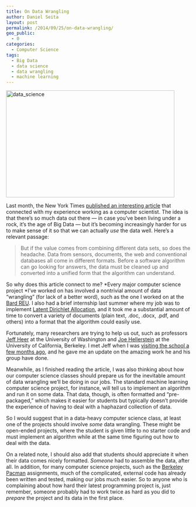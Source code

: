 ```yaml
---
title: On Data Wrangling
author: Daniel Seita
layout: post
permalink: /2014/09/25/on-data-wrangling/
geo_public:
  - 0
categories:
  - Computer Science
tags:
  - Big Data
  - data science
  - data wrangling
  - machine learning
---
```

[<img class="aligncenter size-large wp-image-2001" src="http://seitad.files.wordpress.com/2014/09/data_science.png?w=460" alt="data_science" width="460" height="292" />][1]

Last month, the New York Times [published an interesting article][2] that connected with my experience working as a computer scientist. The idea is that there&#8217;s so much data out there &#8212; in case you&#8217;ve been living under a rock, it&#8217;s the age of Big Data &#8212; but it&#8217;s becoming increasingly harder for us to make sense of it so that we can actually *use* the data well. Here&#8217;s a relevant passage:

> But if the value comes from combining different data sets, so does the headache. Data from sensors, documents, the web and conventional databases all come in different formats. Before a software algorithm can go looking for answers, the data must be cleaned up and converted into a unified form that the algorithm can understand.

So why does this article connect to me? *Every major computer science project *I&#8217;ve worked on has involved a nontrivial amount of data &#8220;wrangling&#8221; (for lack of a better word), such as the one I worked on at the [Bard REU][3]. I also had a brief internship last summer where my job was to implement [Latent Dirichlet Allocation][4], and it took me a substantial amount of time to convert a variety of documents (plain text, .doc, .docx, .pdf, and others) into a format that the algorithm could easily use.

Fortunately, many researchers are trying to help us out, such as professors [Jeff Heer][5] at the University of Washington and [Joe Hellerstein][6] at the University of California, Berkeley. I met Jeff when I was [visiting the school a few months ago][7], and he gave me an update on the amazing work he and his group have done.

Meanwhile, as I finished reading the article, I was also thinking about how our computer science classes should prepare us for the inevitable amount of data wrangling we&#8217;ll be doing in our jobs. The standard machine learning computer science project, for instance, will tell us to implement an algorithm and run it on some data. That data, though, is often formatted and &#8220;pre-packaged,&#8221; which makes it easier for students but typically doesn&#8217;t provide the experience of having to deal with a haphazard collection of data.

So I would suggest that in a data-heavy computer science class, at least one of the projects should involve *some* data wrangling. These might be open-ended projects, where the student is given little to no starter code and must implement an algorithm while at the same time figuring out how to deal with the data.

On a related note, I should also add that students should appreciate it when their data comes nicely formatted. *Someone* had to assemble the data, after all. In addition, for many computer science projects, such as the [Berkeley Pacman][8] assignments, much of the complicated, external code has already been written and tested, making our jobs much easier. So to anyone who is complaining about how hard their latest programming project is, just remember, someone probably had to work twice as hard as you did to *prepare* the project and its data in the first place.

 [1]: https://seitad.files.wordpress.com/2014/09/data_science.png
 [2]: http://www.nytimes.com/2014/08/18/technology/for-big-data-scientists-hurdle-to-insights-is-janitor-work.html
 [3]: http://seitad.wordpress.com/2012/07/27/wrapping-up-my-summer-research/
 [4]: http://machinelearning.wustl.edu/mlpapers/paper_files/BleiNJ03.pdf
 [5]: http://homes.cs.washington.edu/~jheer/
 [6]: http://db.cs.berkeley.edu/jmh/
 [7]: http://seitad.wordpress.com/2014/03/29/graduate-school-visit-4-the-university-of-washington/
 [8]: http://inst.eecs.berkeley.edu/~cs188/pacman/project_overview.html